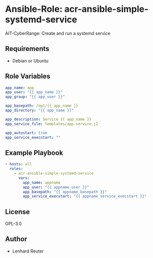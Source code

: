 # Ansible-Role: acr-ansible-simple-systemd-service

AIT-CyberRange: Create and run a systemd service 


## Requirements

- Debian or Ubuntu 

## Role Variables

```yaml
app_name: app
app_user: "{{ app_name }}"
app_group: "{{ app_user }}"

app_basepath: /opt/{{ app_name }}
app_directory: "{{ app_name }}"

app_description: Service {{ app_name }}
app_service_file: templates/app.service.j2

app_autostart: true
app_service_execstart: ""
```

## Example Playbook

```yaml
- hosts: all
  roles:
    - acr-ansible-simple-systemd-service
      vars:
        app_name: appname
        app_user: "{{ appname_user }}"
        app_basepath: "{{ appname_basepath }}"
        app_service_execstart: "{{ appname_service_execstart }}"
```

## License

GPL-3.0

## Author

- Lenhard Reuter